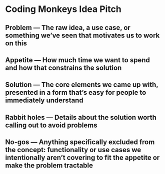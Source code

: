 # Coding Monkeys Idea Pitch 

## Problem — The raw idea, a use case, or something we’ve seen that motivates us to work on this

## Appetite — How much time we want to spend and how that constrains the solution

## Solution — The core elements we came up with, presented in a form that’s easy for people to immediately understand

## Rabbit holes — Details about the solution worth calling out to avoid problems

## No-gos — Anything specifically excluded from the concept: functionality or use cases we intentionally aren’t covering to fit the appetite or make the problem tractable
